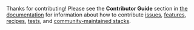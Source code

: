 Thanks for contributing!
Please see the **Contributor Guide** section in [the documentation](https://jupyter-docker-stacks.readthedocs.io/en/latest/)
for information about how to contribute
[issues](https://jupyter-docker-stacks.readthedocs.io/en/latest/contributing/issues.html),
[features](https://jupyter-docker-stacks.readthedocs.io/en/latest/contributing/features.html),
[recipes](https://jupyter-docker-stacks.readthedocs.io/en/latest/contributing/recipes.html),
[tests](https://jupyter-docker-stacks.readthedocs.io/en/latest/contributing/tests.html),
and [community-maintained stacks](https://jupyter-docker-stacks.readthedocs.io/en/latest/contributing/stacks.html).

<!-- markdownlint-disable-file MD041 -->
